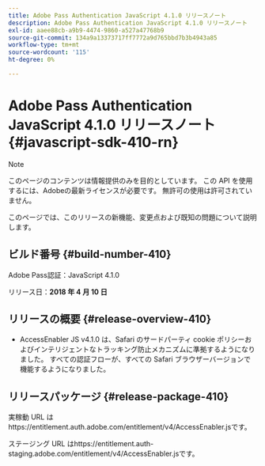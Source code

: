 ```yaml
---
title: Adobe Pass Authentication JavaScript 4.1.0 リリースノート
description: Adobe Pass Authentication JavaScript 4.1.0 リリースノート
exl-id: aaee88cb-a9b9-4474-9860-a527a47768b9
source-git-commit: 134a9a13373717ff7772a9d765bbd7b3b4943a85
workflow-type: tm+mt
source-wordcount: '115'
ht-degree: 0%

---
```


# Adobe Pass Authentication JavaScript 4.1.0 リリースノート {#javascript-sdk-410-rn}

>[!NOTE]
>
>このページのコンテンツは情報提供のみを目的としています。 この API を使用するには、Adobeの最新ライセンスが必要です。 無許可の使用は許可されていません。

このページでは、このリリースの新機能、変更点および既知の問題について説明します。

## ビルド番号 {#build-number-410}

Adobe Pass認証：JavaScript 4.1.0

リリース日：**2018 年 4 月 10 日**

## リリースの概要 {#release-overview-410}

* AccessEnabler JS v4.1.0 は、Safari のサードパーティ cookie ポリシーおよびインテリジェントなトラッキング防止メカニズムに準拠するようになりました。 すべての認証フローが、すべての Safari ブラウザーバージョンで機能するようになりました。

## リリースパッケージ {#release-package-410}

実稼動 URL はhttps://entitlement.auth.adobe.com/entitlement/v4/AccessEnabler.jsです。

ステージング URL はhttps://entitlement.auth-staging.adobe.com/entitlement/v4/AccessEnabler.jsです。

